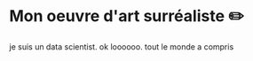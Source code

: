 # Mon oeuvre d'art surréaliste :pencil2: 

je suis un data scientist. ok loooooo. tout le monde a compris
